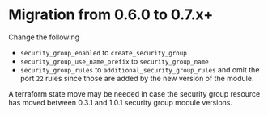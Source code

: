 # Migration from 0.6.0 to 0.7.x+

Change the following

- `security_group_enabled` to `create_security_group`
- `security_group_use_name_prefix` to `security_group_name`
- `security_group_rules` to `additional_security_group_rules` and omit the port `22` rules since those are added by the new version of the module.

A terraform state move may be needed in case the security group resource has moved between 0.3.1 and 1.0.1 security group module versions.